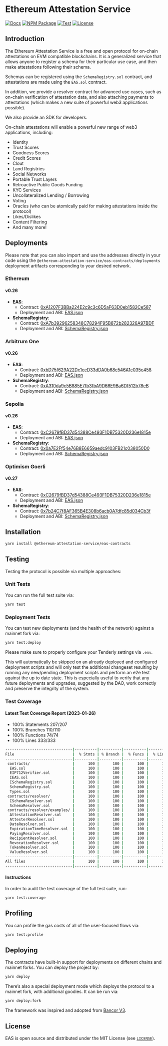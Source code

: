# Ethereum Attestation Service

[![Docs](https://img.shields.io/badge/docs-%F0%9F%93%84-blue)](https://eas.eth.link)
[![NPM Package](https://img.shields.io/npm/v/@ethereum-attestation-service/eas-contracts.svg)](https://www.npmjs.org/package/@ethereum-attestation-service/eas-contracts)
[![Test](https://github.com/ethereum-attestation-service/eas-contracts/actions/workflows/ci.yml/badge.svg)](https://github.com/ethereum-attestation-service/eas-contracts/actions/workflows/ci.yml)
[![License](https://img.shields.io/github/license/ethereum-attestation-service/eas-contracts?style=flat-square)](https://github.com/ethereum-attestation-service/eas-contracts/blob/master/LICENSE)

## Introduction

The Ethereum Attestation Service is a free and open protocol for on-chain attestations on EVM compatible blockchains. It is a generalized service that allows anyone to register a schema for their particular use case, and then make attestations following their schema.

Schemas can be registered using the `SchemaRegistry.sol` contract, and attestations are made using the `EAS.sol` contract.

In addition, we provide a resolver contract for advanced use cases, such as on-chain verification of attestation data, and also attaching payments to attestations (which makes a new suite of powerful web3 applications possible).

We also provide an SDK for developers.

On-chain attestations will enable a powerful new range of web3 applications, including:

* Identity
* Trust Scores
* Goodness Scores
* Credit Scores
* Clout
* Land Registries
* Social Networks
* Portable Trust Layers
* Retroactive Public Goods Funding
* KYC Services
* Uncollateralized Lending / Borrowing
* Voting
* Oracles (who can be atomically paid for making attestations inside the protocol)
* Likes/Dislikes
* Content Filtering
* And many more!

## Deployments

Please note that you can also import and use the addresses directly in your code using the `@ethereum-attestation-service/eas-contracts/deployments` deployment artifacts corresponding to your desired network.

### Ethereum

#### v0.26

* **EAS**:
  * Contract: [0xA1207F3BBa224E2c9c3c6D5aF63D0eb1582Ce587](https://etherscan.io/address/0xA1207F3BBa224E2c9c3c6D5aF63D0eb1582Ce587)
  * Deployment and ABI: [EAS.json](./deployments/mainnet/EAS.json)
* **SchemaRegistry**:
  * Contract: [0xA7b39296258348C78294F95B872b282326A97BDF](https://etherscan.io/address/0xA7b39296258348C78294F95B872b282326A97BDF)
  * Deployment and ABI: [SchemaRegistry.json](./deployments/mainnet/SchemaRegistry.json)

### Arbitrum One

#### v0.26

* **EAS**:
  * Contract: [0xbD75f629A22Dc1ceD33dDA0b68c546A1c035c458](https://arbiscan.io/address/0xbD75f629A22Dc1ceD33dDA0b68c546A1c035c458)
  * Deployment and ABI: [EAS.json](./deployments/arbitrum-one/EAS.json)
* **SchemaRegistry**:
  * Contract: [0xA310da9c5B885E7fb3fbA9D66E9Ba6Df512b78eB](https://arbiscan.io/address/0xA310da9c5B885E7fb3fbA9D66E9Ba6Df512b78eB)
  * Deployment and ABI: [SchemaRegistry.json](./deployments/arbitrum-one/SchemaRegistry.json)

### Sepolia

#### v0.26

* **EAS**:
  * Contract: [0xC2679fBD37d54388Ce493F1DB75320D236e1815e](https://sepolia.etherscan.io/address/0xC2679fBD37d54388Ce493F1DB75320D236e1815e)
  * Deployment and ABI: [EAS.json](./deployments/sepolia/EAS.json)
* **SchemaRegistry**:
  * Contract: [0x0a7E2Ff54e76B8E6659aedc9103FB21c038050D0](https://sepolia.etherscan.io/address/0x0a7E2Ff54e76B8E6659aedc9103FB21c038050D0)
  * Deployment and ABI: [SchemaRegistry.json](./deployments/sepolia/SchemaRegistry.json)

### Optimism Goerli

#### v0.27

* **EAS**:
  * Contract: [0xC2679fBD37d54388Ce493F1DB75320D236e1815e](https://goerli-optimism.etherscan.io/address/0x1a5650D0EcbCa349DD84bAFa85790E3e6955eb84)
  * Deployment and ABI: [EAS.json](./deployments/optimism-goerli/EAS.json)
* **SchemaRegistry**:
  * Contract: [0x7b24C7f8AF365B4E308b6acb0A7dfc85d034Cb3f](https://goerli-optimism.etherscan.io/address/0x7b24C7f8AF365B4E308b6acb0A7dfc85d034Cb3f)
  * Deployment and ABI: [SchemaRegistry.json](./deployments//optimism-goerli/SchemaRegistry.json)

## Installation

```sh
yarn install @ethereum-attestation-service/eas-contracts
```

## Testing

Testing the protocol is possible via multiple approaches:

### Unit Tests

You can run the full test suite via:

```sh
yarn test
```

### Deployment Tests

You can test new deployments (and the health of the network) against a mainnet fork via:

```sh
yarn test:deploy
```

Please make sure to properly configure your Tenderly settings via `.env`.

This will automatically be skipped on an already deployed and configured deployment scripts and will only test the additional changeset resulting by running any new/pending deployment scripts and perform an e2e test against the up to date state. This is especially useful to verify that any future deployments and upgrades, suggested by the DAO, work correctly and preserve the integrity of the system.

### Test Coverage

#### Latest Test Coverage Report (2023-01-26)

* 100% Statements 207/207
* 100% Branches 110/110
* 100% Functions 74/74
* 100% Lines 333/333

```sh
------------------------------|----------|----------|----------|----------|----------------|
File                          |  % Stmts | % Branch |  % Funcs |  % Lines |Uncovered Lines |
------------------------------|----------|----------|----------|----------|----------------|
 contracts/                   |      100 |      100 |      100 |      100 |                |
  EAS.sol                     |      100 |      100 |      100 |      100 |                |
  EIP712Verifier.sol          |      100 |      100 |      100 |      100 |                |
  IEAS.sol                    |      100 |      100 |      100 |      100 |                |
  ISchemaRegistry.sol         |      100 |      100 |      100 |      100 |                |
  SchemaRegistry.sol          |      100 |      100 |      100 |      100 |                |
  Types.sol                   |      100 |      100 |      100 |      100 |                |
 contracts/resolver/          |      100 |      100 |      100 |      100 |                |
  ISchemaResolver.sol         |      100 |      100 |      100 |      100 |                |
  SchemaResolver.sol          |      100 |      100 |      100 |      100 |                |
 contracts/resolver/examples/ |      100 |      100 |      100 |      100 |                |
  AttestationResolver.sol     |      100 |      100 |      100 |      100 |                |
  AttesterResolver.sol        |      100 |      100 |      100 |      100 |                |
  DataResolver.sol            |      100 |      100 |      100 |      100 |                |
  ExpirationTimeResolver.sol  |      100 |      100 |      100 |      100 |                |
  PayingResolver.sol          |      100 |      100 |      100 |      100 |                |
  RecipientResolver.sol       |      100 |      100 |      100 |      100 |                |
  RevocationResolver.sol      |      100 |      100 |      100 |      100 |                |
  TokenResolver.sol           |      100 |      100 |      100 |      100 |                |
  ValueResolver.sol           |      100 |      100 |      100 |      100 |                |
------------------------------|----------|----------|----------|----------|----------------|
All files                     |      100 |      100 |      100 |      100 |                |
------------------------------|----------|----------|----------|----------|----------------|
```

#### Instructions

In order to audit the test coverage of the full test suite, run:

```sh
yarn test:coverage
```

## Profiling

You can profile the gas costs of all of the user-focused flows via:

```sh
yarn test:profile
```

## Deploying

The contracts have built-in support for deployments on different chains and mainnet forks. You can deploy the project by:

```sh
yarn deploy
```

There’s also a special deployment mode which deploys the protocol to a mainnet fork, with additional goodies. It can be run via:

```sh
yarn deploy:fork
```

The framework was inspired and adopted from [Bancor V3](https://github.com/bancorprotocol/contracts-v3).

## License

EAS is open source and distributed under the MIT License (see [`LICENSE`](./LICENSE)).
